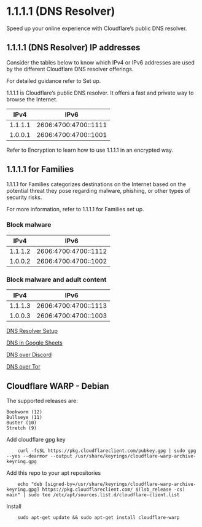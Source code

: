# 1.1.1.1 (DNS Resolver)
Speed up your online experience with Cloudflare’s public DNS resolver.

## 1.1.1.1 (DNS Resolver) IP addresses

Consider the tables below to know which IPv4 or IPv6 addresses are used by the different Cloudflare DNS resolver offerings.

For detailed guidance refer to Set up.

1.1.1.1 is Cloudflare’s public DNS resolver. It offers a fast and private way to browse the Internet.

| IPv4	| IPv6 |
|-------|------|
|1.1.1.1|2606:4700:4700::1111|
|1.0.0.1|2606:4700:4700::1001|

Refer to Encryption to learn how to use 1.1.1.1 in an encrypted way.

## 1.1.1.1 for Families
1.1.1.1 for Families categorizes destinations on the Internet based on the potential threat they pose regarding malware, phishing, or other types of security risks.

For more information, refer to 1.1.1.1 for Families set up.

### Block malware
|IPv4 | IPv6 |
|-------|----|
|1.1.1.2|2606:4700:4700::1112|
|1.0.0.2|2606:4700:4700::1002|

### Block malware and adult content
|IPv4 | IPv6 |
|-------|----|
|1.1.1.3|2606:4700:4700::1113|
|1.0.0.3|2606:4700:4700::1003|

[DNS Resolver Setup](#DNS%20Resolver%20Setup.md)

[DNS in Google Sheets](#DNS%20in%20Google%20Sheets.md)

[DNS over Discord](#DNS%20over%20Discord.md)

[DNS over Tor](#DNS%20over%20Tor.md)

## Cloudflare WARP - Debian
The supported releases are:

    Bookworm (12)
    Bullseye (11)
    Buster (10)
    Stretch (9)

Add cloudflare gpg key

```
    curl -fsSL https://pkg.cloudflareclient.com/pubkey.gpg | sudo gpg --yes --dearmor --output /usr/share/keyrings/cloudflare-warp-archive-keyring.gpg
```

Add this repo to your apt repositories
```
    echo "deb [signed-by=/usr/share/keyrings/cloudflare-warp-archive-keyring.gpg] https://pkg.cloudflareclient.com/ $(lsb_release -cs) main" | sudo tee /etc/apt/sources.list.d/cloudflare-client.list
```
Install
```
    sudo apt-get update && sudo apt-get install cloudflare-warp
```
